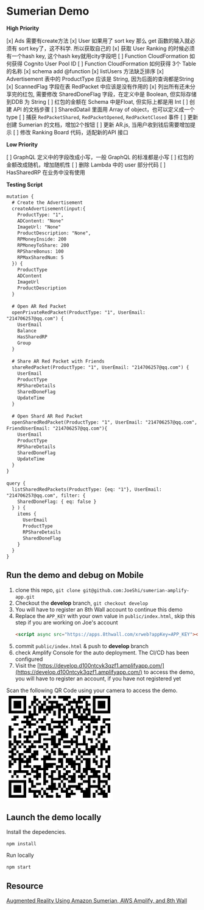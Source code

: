 # Sumerian Demo

**High Priority**

[x] Ads 需要有create方法
[x] User 如果用了 sort key 那么 get 函数的输入就必须有 sort key了，这不科学. 所以获取自己的
[x] 获取 User Ranking 的时候必须有一个hash key, 这个hash key就用city字段吧
[ ] Function CloudFormation 如何获得 Cognito User Pool ID
[ ] Function CloudFormation 如何获得 3个 Table 的名称
[x] schema add @function 
[x] listUsers 方法缺乏排序
[x] Advertisement 表中的 ProductType 应该是 String, 因为后面的查询都是String
[x] ScannedFlag 字段在表 RedPacket 中应该是没有作用的
[x] 列出所有还未分享完的红包, 需要修改 SharedDoneFlag 字段，在定义中是 Boolean, 但实际存储到DDB 为 String
[ ] 红包的金额在 Schema 中是Float, 但实际上都是用 Int
[ ] 创建 API 的文档步骤
[ ] SharedDatail 里面用 Array of object，也可以定义成一个type
[ ] 捕获 `RedPacketShared`, `RedPacketOpened`, `RedPacketClosed` 事件
[ ] 更新创建 Sumerian 的文档，增加2个按钮
[ ] 更新 AR.js, 当用户收到钱后需要增加提示
[ ] 修改 Ranking Board 代码，适配新的API 接口

**Low Priority**

[ ] GraphQL 定义中的字段改成小写，一般 GraphQL 的标准都是小写
[ ] 红包的金额改成随机，增加随机性
[ ] 删除 Lambda 中的 user 部分代码
[ ] HasSharedRP 在业务中没有使用

**Testing Script**
```
mutation {
  # Create the Advertisement
  createAdvertisement(input:{
    ProductType: "1",
    ADContent: "None"
    ImageUrl: "None"
    ProductDescription: "None",
    RPMoneyInside: 200
    RPMoneyToShare: 200
    RPShareBonus: 100
    RPMaxSharedNum: 5
  }) {
    ProductType
    ADContent
    ImageUrl
    ProductDescription
  }
  
  # Open AR Red Packet
  openPrivateRedPacket(ProductType: "1", UserEmail: "214706257@qq.com") {
    UserEmail
    Balance
    HasSharedRP
    Group
  }
  
  # Share AR Red Packet with Friends
  shareRedPacket(ProductType: "1", UserEmail: "214706257@qq.com") {
    UserEmail
    ProductType
    RPShareDetails
    SharedDoneFlag
    UpdateTime
  }
  
  # Open Shard AR Red Packet
  openSharedRedPacket(ProductType: "1", UserEmail: "214706257@qq.com", FriendUserEmail: "214706257@qq.com"){
    UserEmail
    ProductType
    RPShareDetails
    SharedDoneFlag
    UpdateTime
  }
}

query {
  listSharedRedPackets(ProductType: {eq: "1"}, UserEmail: "214706257@qq.com", filter: {
    SharedDoneFlag: { eq: false }
  } ) {
    items {
      UserEmail
      ProductType
      RPShareDetails
      SharedDoneFlag
    }
  }
}

```

## Run the demo and debug on Mobile

1. clone this repo, `git clone git@github.com:JoeShi/sumerian-amplify-app.git`
1. Checkout the **develop** branch, `git checkout develop`
1. You will have to register an 8th Wall account to continue this demo
1. Replace the `APP_KEY` with your own value in `public/index.html`, skip this step if you are working on Joe's account
    ```html
    <script async src="https://apps.8thwall.com/xrweb?appKey=APP_KEY"></script>
    ```
1. commit `public/index.html` & push to **develop** branch
1. check Amplify Console for the auto deployment. The CI/CD has been configured
1. Visit the [https://develop.d100ntcyk3qzf1.amplifyapp.com/](https://develop.d100ntcyk3qzf1.amplifyapp.com/) to access the demo, you will have to register an account, if you have not registered yet

Scan the following QR Code using your camera to access the demo.
![QRCode](assets/qrcode.png)



## Launch the demo locally

Install the depedencies.
```shell
npm install 
```

Run locally
```shell
npm start
```

## Resource

[Augmented Reality Using Amazon Sumerian, AWS Amplify, and 8th Wall](https://docs.sumerian.amazonaws.com/tutorials/create/intermediate/augmented-reality-using-sumerian-8thwall/)

